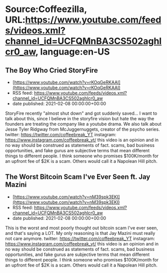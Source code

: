# Source:Coffeezilla, URL:https://www.youtube.com/feeds/videos.xml?channel_id=UCFQMnBA3CS502aghlcr0_aw, language:en-US

## The Boy Who Cried StoryFire
 - [https://www.youtube.com/watch?v=rKOqGeRKAAI](https://www.youtube.com/watch?v=rKOqGeRKAAI)
 - RSS feed: https://www.youtube.com/feeds/videos.xml?channel_id=UCFQMnBA3CS502aghlcr0_aw
 - date published: 2021-02-08 00:00:00+00:00

StoryFire recently "almost shut down" and got suddenly saved... I want to talk about this, since I believe in the storyfire vision but hate the way the founders are treating the company like a youtube drama. We also talk about Jesse Tyler Ridgway from McJuggernuggets, creator of the psycho series. 
 twitter: https://twitter.com/coffeebreak_YT
instagram: https://www.instagram.com/coffeebreak_yt/
this video is an opinion and in no way should be construed as statements of fact. scams, bad business opportunities, and fake gurus are subjective terms that mean different things to different people. I think someone who promises $100K/month for an upfront fee of $2K is a scam. Others would call it a Napolean Hill pitch.

## The Worst Bitcoin Scam I've Ever Seen ft. Jay Mazini
 - [https://www.youtube.com/watch?v=nM39spk3EKI](https://www.youtube.com/watch?v=nM39spk3EKI)
 - RSS feed: https://www.youtube.com/feeds/videos.xml?channel_id=UCFQMnBA3CS502aghlcr0_aw
 - date published: 2021-02-08 00:00:00+00:00

This is the worst and most poorly thought out bitcoin scam I've ever seen, and that's saying a LOT. My only reasoning is that Jay Mazini must really not care anymore. 
twitter: https://twitter.com/coffeebreak_YT
instagram: https://www.instagram.com/coffeebreak_yt/
this video is an opinion and in no way should be construed as statements of fact. scams, bad business opportunities, and fake gurus are subjective terms that mean different things to different people. I think someone who promises $100K/month for an upfront fee of $2K is a scam. Others would call it a Napolean Hill pitch.

